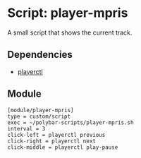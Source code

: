 # Script: player-mpris

A small script that shows the current track.


## Dependencies

* [playerctl](https://github.com/acrisci/playerctl)


## Module

```
[module/player-mpris]
type = custom/script
exec = ~/polybar-scripts/player-mpris.sh
interval = 3
click-left = playerctl previous
click-right = playerctl next
click-middle = playerctl play-pause
```
